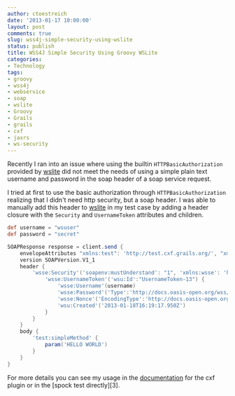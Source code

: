 ```yaml
---
author: ctoestreich
date: '2013-01-17 10:00:00'
layout: post
comments: true
slug: wss4j-simple-security-using-wslite
status: publish
title: WSS4J Simple Security Using Groovy WSLite
categories:
- Technology
tags:
- groovy
- wss4j
- webservice
- soap
- wslite
- Groovy
- Grails
- grails
- cxf
- jaxrs
- ws-security
---
```


Recently I ran into an issue where using the builtin `HTTPBasicAuthorization` provided by [wslite][1] did not meet the needs of using a simple plain text username and password in the soap header of a soap service request.

<!-- more -->

I tried at first to use the basic authorization through `HTTPBasicAuthorization` realizing that I didn't need http security, but a soap header.  I was able to manually add this header to [wslite][1] in my test case by adding a header closure with the `Security` and `UsernameToken` attributes and children.

``` groovy
def username = "wsuser"
def password = "secret"

SOAPResponse response = client.send {
    envelopeAttributes "xmlns:test": 'http://test.cxf.grails.org/', "xmlns:soapenv":"soapenv"
    version SOAPVersion.V1_1
    header {
        'wsse:Security'('soapenv:mustUnderstand': "1", 'xmlns:wsse': 'http://docs.oasis-open.org/wss/2004/01/oasis-200401-wss-wssecurity-secext-1.0.xsd', 'xmlns:wsu': 'http://docs.oasis-open.org/wss/2004/01/oasis-200401-wss-wssecurity-utility-1.0.xsd') {
            'wsse:UsernameToken'('wsu:Id':"UsernameToken-13") {
                'wsse:Username'(username)
                'wsse:Password'('Type':'http://docs.oasis-open.org/wss/2004/01/oasis-200401-wss-username-token-profile-1.0#PasswordText',password)
                'wsse:Nonce'('EncodingType':'http://docs.oasis-open.org/wss/2004/01/oasis-200401-wss-soap-message-security-1.0#Base64Binary',new String(password.bytes.encodeBase64().toString()))
                'wsu:Created'('2013-01-18T16:19:17.950Z')
            }
        }
    }
    body {
        'test:simpleMethod' {
            param('HELLO WORLD')
        }
    }
}
```

For more details you can see my usage in the [documentation][2] for the cxf plugin or in the [spock test directly][3].

   [1]: https://github.com/jwagenleitner/groovy-wslite (wslite github)
   [2]: https://github.com/thorstadt/grails-cxf#custom-security-interceptors (cxf plugin documentation)
   [2]: https://github.com/thorstadt/grails-cxf/blob/master/test/functional/org/grails/cxf/test/AnnotatedSecureServiceSpec.groovy (wslite security test)